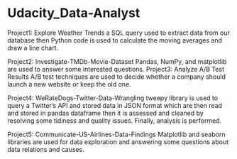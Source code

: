 # Udacity_Data-Analyst

Project1: Explore Weather Trends
a SQL query used to extract data from our database then Python code is used to calculate the moving averages and draw a line chart.

Project2: Investigate-TMDb-Movie-Dataset
Pandas, NumPy, and matplotlib are used to answer some interested questions.
Project3: Analyze A/B Test Results
A/B test techniques are used to decide whether a company should launch a new website or keep the old one.

Project4: WeRateDogs-Twitter-Data-Wrangling
tweepy library is used to query a Twitter’s API and stored data in JSON format which are then read and stored in pandas dataframe then it is assessed and cleaned by resolving some tidiness and quality issues. Finally, analysis is performed.

Project5: Communicate-US-Airlines-Data-Findings
Matplotlib and seaborn libraries are used for data exploration and answering some questions about data relations and causes.
